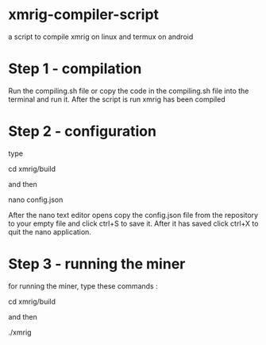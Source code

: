 # xmrig-compiler-script
a script to compile xmrig on linux and termux on android

# Step 1 - compilation

Run the compiling.sh file or copy the code in the compiling.sh file into the terminal and run it.
After the script is run xmrig has been compiled

# Step 2 - configuration

type

cd xmrig/build

and then 

nano config.json

After the nano text editor opens copy the config.json file from the repository to your empty file and click ctrl+S to save it.
After it has saved click ctrl+X to quit the nano application.

# Step 3 - running the miner

for running the miner, type these commands :

cd xmrig/build

and then

./xmrig

